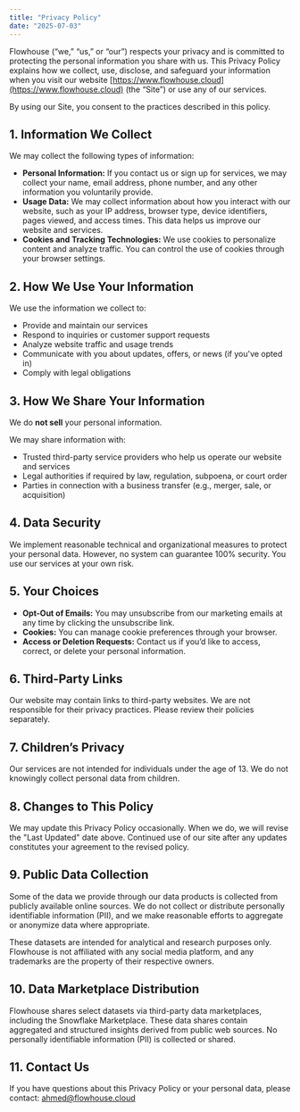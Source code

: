 ```yaml
---
title: "Privacy Policy"
date: "2025-07-03"
---
```

Flowhouse (“we,” “us,” or “our”) respects your privacy and is committed to protecting the personal information you share with us. This Privacy Policy explains how we collect, use, disclose, and safeguard your information when you visit our website [https://www.flowhouse.cloud](https://www.flowhouse.cloud) (the “Site”) or use any of our services.

By using our Site, you consent to the practices described in this policy.

## 1. Information We Collect

We may collect the following types of information:

* **Personal Information:** If you contact us or sign up for services, we may collect your name, email address, phone number, and any other information you voluntarily provide.
* **Usage Data:** We may collect information about how you interact with our website, such as your IP address, browser type, device identifiers, pages viewed, and access times. This data helps us improve our website and services.
* **Cookies and Tracking Technologies:** We use cookies to personalize content and analyze traffic. You can control the use of cookies through your browser settings.

## 2. How We Use Your Information

We use the information we collect to:

* Provide and maintain our services
* Respond to inquiries or customer support requests
* Analyze website traffic and usage trends
* Communicate with you about updates, offers, or news (if you've opted in)
* Comply with legal obligations

## 3. How We Share Your Information

We do **not sell** your personal information.

We may share information with:

* Trusted third-party service providers who help us operate our website and services
* Legal authorities if required by law, regulation, subpoena, or court order
* Parties in connection with a business transfer (e.g., merger, sale, or acquisition)

## 4. Data Security

We implement reasonable technical and organizational measures to protect your personal data. However, no system can guarantee 100% security. You use our services at your own risk.

## 5. Your Choices

* **Opt-Out of Emails:** You may unsubscribe from our marketing emails at any time by clicking the unsubscribe link.
* **Cookies:** You can manage cookie preferences through your browser.
* **Access or Deletion Requests:** Contact us if you’d like to access, correct, or delete your personal information.

## 6. Third-Party Links

Our website may contain links to third-party websites. We are not responsible for their privacy practices. Please review their policies separately.

## 7. Children’s Privacy

Our services are not intended for individuals under the age of 13. We do not knowingly collect personal data from children.

## 8. Changes to This Policy

We may update this Privacy Policy occasionally. When we do, we will revise the "Last Updated" date above. Continued use of our site after any updates constitutes your agreement to the revised policy.

## 9. Public Data Collection
Some of the data we provide through our data products is collected from publicly available online sources. We do not collect or distribute personally identifiable information (PII), and we make reasonable efforts to aggregate or anonymize data where appropriate.

These datasets are intended for analytical and research purposes only. Flowhouse is not affiliated with any social media platform, and any trademarks are the property of their respective owners.

## 10. Data Marketplace Distribution
Flowhouse shares select datasets via third-party data marketplaces, including the Snowflake Marketplace. These data shares contain aggregated and structured insights derived from public web sources. No personally identifiable information (PII) is collected or shared.

## 11. Contact Us

If you have questions about this Privacy Policy or your personal data, please contact: [ahmed@flowhouse.cloud](mailto:ahmed@flowhouse.cloud)